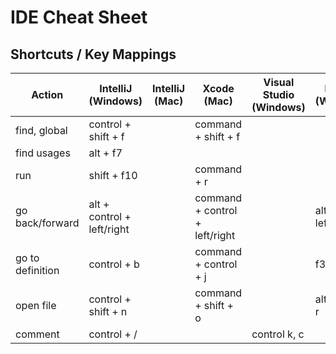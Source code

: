 # IDE Cheat Sheet #


## Shortcuts / Key Mappings ##

 | Action            | IntelliJ (Windows)         | IntelliJ (Mac) | Xcode (Mac)           | Visual Studio (Windows) |  Eclipse (Windows) |
 | ----------------- | -------------------------- | -------------- | --------------------- | --- | ----------------- |
 | find, global      | control + shift + f        |                | command + shift + f   |     |                   |
 | find usages       | alt + f7                   |                |                       |     |                   |
 | run               | shift + f10                |                | command + r           |     |                   |
 | go back/forward   | alt + control + left/right |                | command + control + left/right |     | alt + left/right |
 | go to definition  | control + b                |                | command + control + j |     | f3              |
 | open file         | control + shift + n        |                | command + shift + o   |     | alt + shift + r |
 | comment           | control + /                |                |                       | control k, c |        |
 
 

